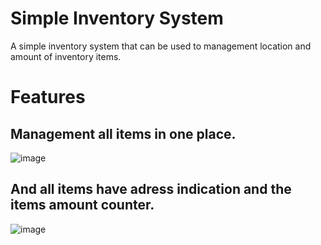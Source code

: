 # Simple Inventory System

A simple inventory system that can be used to management location and amount of inventory items.

# Features

## Management all items in one place.
![image](https://github.com/DanielGPereira/simple-inventory-system/assets/87447363/dc2b97c1-e418-42cc-a1e2-54f9b8c27218)

## And all items have adress indication and the items amount counter.
![image](https://github.com/DanielGPereira/simple-inventory-system/assets/87447363/a16b1930-22b1-48ba-a84f-84fbcd9321c7)


